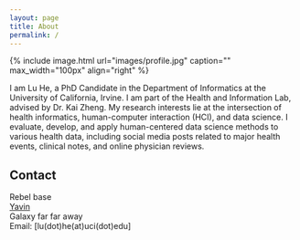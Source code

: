 ```yaml
---
layout: page
title: About
permalink: /
---
```


{% include image.html url="images/profile.jpg" caption="" max_width="100px" align="right" %}

I am Lu He, a PhD Candidate in the Department of Informatics at the University of California, Irvine. I am part of the Health and Information Lab, advised by Dr. Kai Zheng. My research interests lie at the intersection of health informatics, human-computer interaction (HCI), and data science. I evaluate, develop, and apply human-centered data science methods to various health data, including social media posts related to major health events, clinical notes, and online physician reviews. 

## Contact

Rebel base <br />
[Yavin] <br />
Galaxy far far away<br />
Email: [lu(dot)he(at)uci(dot)edu]


[Yavin]: https://en.wikipedia.org/wiki/Yavin
[lu.he@uci.edu]: mailto:lu.he@uci.edu
